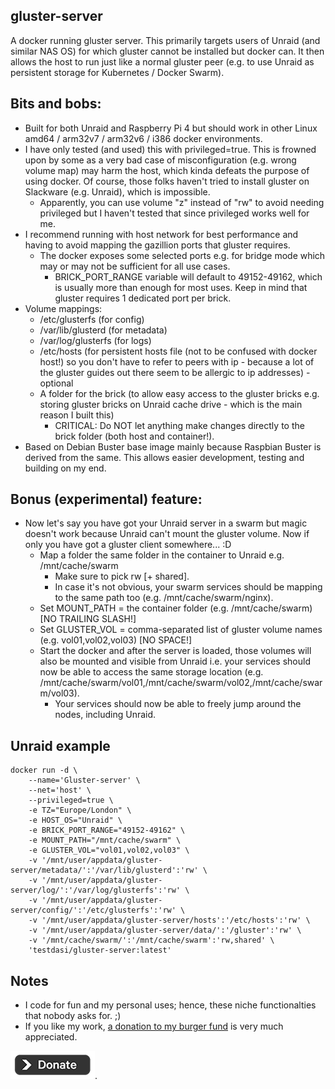 ## gluster-server
A docker running gluster server. This primarily targets users of Unraid (and similar NAS OS) for which gluster cannot be installed but docker can. It then allows the host to run just like a normal gluster peer (e.g. to use Unraid as persistent storage for Kubernetes / Docker Swarm).

## Bits and bobs:
* Built for both Unraid and Raspberry Pi 4 but should work in other Linux amd64 / arm32v7 / arm32v6 / i386 docker environments.
* I have only tested (and used) this with privileged=true. This is frowned upon by some as a very bad case of misconfiguration (e.g. wrong volume map) may harm the host, which kinda defeats the purpose of using docker. Of course, those folks haven't tried to install gluster on Slackware (e.g. Unraid), which is impossible.
  * Apparently, you can use volume "z" instead of "rw" to avoid needing privileged but I haven't tested that since privileged works well for me.
* I recommend running with host network for best performance and having to avoid mapping the gazillion ports that gluster requires.
  * The docker exposes some selected ports e.g. for bridge mode which may or may not be sufficient for all use cases.
    * BRICK_PORT_RANGE variable will default to 49152-49162, which is usually more than enough for most uses. Keep in mind that gluster requires 1 dedicated port per brick.
* Volume mappings:
  * /etc/glusterfs (for config)
  * /var/lib/glusterd (for metadata)
  * /var/log/glusterfs (for logs)
  * /etc/hosts (for persistent hosts file (not to be confused with docker host!) so you don't have to refer to peers with ip - because a lot of the gluster guides out there seem to be allergic to ip addresses) - optional
  * A folder for the brick (to allow easy access to the gluster bricks e.g. storing gluster bricks on Unraid cache drive - which is the main reason I built this)
    * CRITICAL: Do NOT let anything make changes directly to the brick folder (both host and container!).
* Based on Debian Buster base image mainly because Raspbian Buster is derived from the same. This allows easier development, testing and building on my end.

## Bonus (experimental) feature:
* Now let's say you have got your Unraid server in a swarm but magic doesn't work because Unraid can't mount the gluster volume. Now if only you have got a gluster client somewhere... :D
  * Map a folder the same folder in the container to Unraid e.g. /mnt/cache/swarm
    * Make sure to pick rw [+ shared].
    * In case it's not obvious, your swarm services should be mapping to the same path too (e.g. /mnt/cache/swarm/nginx).
  * Set MOUNT_PATH = the container folder (e.g. /mnt/cache/swarm) [NO TRAILING SLASH!]
  * Set GLUSTER_VOL = comma-separated list of gluster volume names (e.g. vol01,vol02,vol03) [NO SPACE!]
  * Start the docker and after the server is loaded, those volumes will also be mounted and visible from Unraid i.e. your services should now be able to access the same storage location (e.g. /mnt/cache/swarm/vol01,/mnt/cache/swarm/vol02,/mnt/cache/swarm/vol03).
    * Your services should now be able to freely jump around the nodes, including Unraid.

## Unraid example
    docker run -d \
        --name='Gluster-server' \
        --net='host' \
        --privileged=true \
        -e TZ="Europe/London" \
        -e HOST_OS="Unraid" \
        -e BRICK_PORT_RANGE="49152-49162" \
        -e MOUNT_PATH="/mnt/cache/swarm" \
        -e GLUSTER_VOL="vol01,vol02,vol03" \
        -v '/mnt/user/appdata/gluster-server/metadata/':'/var/lib/glusterd':'rw' \
        -v '/mnt/user/appdata/gluster-server/log/':'/var/log/glusterfs':'rw' \
        -v '/mnt/user/appdata/gluster-server/config/':'/etc/glusterfs':'rw' \
        -v '/mnt/user/appdata/gluster-server/hosts':'/etc/hosts':'rw' \
        -v '/mnt/user/appdata/gluster-server/data/':'/gluster':'rw' \
        -v '/mnt/cache/swarm/':'/mnt/cache/swarm':'rw,shared' \
        'testdasi/gluster-server:latest'

## Notes
* I code for fun and my personal uses; hence, these niche functionalties that nobody asks for. ;)
* If you like my work, [a donation to my burger fund](https://paypal.me/mersenne) is very much appreciated.

[![Donate](https://raw.githubusercontent.com/testdasi/testdasi-unraid-repo/master/donate-button-small.png)](https://paypal.me/mersenne). 
